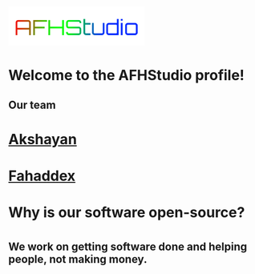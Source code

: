 <img src="afhlogotemp.png" alt="AFHStudio">
<h1>Welcome to the AFHStudio profile!</h1>
<h2>Our team</h2>
<h1>
  <a href="https://github.com/akshayans">
    Akshayan
  </a>
</h1>
<h1>
  <a href="https://github.com/fahaddex">
    Fahaddex
  </a>
</h1>
<h1>Why is our software open-source?<h1> <h2>We work on getting software done and helping people, not making money.</h2>
